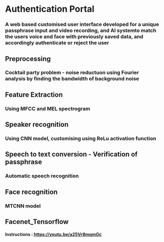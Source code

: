 # Authentication Portal 
### A web based customised user interface developed for a unique passphrase input and video recording, and AI systemto match the users voice and face with previously saved data, and accordingly authenticate or reject the user

## Preprocessing 
### Cocktail party problem - noise reductuon using Fourier analysis by finding the bandwidth of background noise
## Feature Extraction 
### Using MFCC and MEL spectrogram
## Speaker recognition 
### Using CNN model, customising using ReLu activation function
## Speech to text conversion - Verification of passphrase
### Automatic speech recognition 
## Face recognition
### MTCNN model 
## Facenet_Tensorflow
#### Instructions : https://youtu.be/a25Vr8mqmGc
